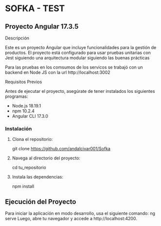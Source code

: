 # SOFKA - TEST

## Proyecto Angular 17.3.5

Descripción

Este es un proyecto Angular que incluye funcionalidades para la gestión de productos. El proyecto está configurado para usar pruebas unitarias con Jest siguiendo una arquitectura modular siguiendo las buenas prácticas

Para las pruebas en los comsumos de los servicos se trabajó con un backend en Node JS con la url
http://localhost:3002

Requisitos Previos

Antes de ejecutar el proyecto, asegúrate de tener instalados los siguientes programas:

- Node.js 18.19.1
- npm 10.2.4
- Angular CLI 17.3.0

### Instalación

1. Clona el repositorio:

   git clone https://github.com/andalcivar001/Sofka

2. Navega al directorio del proyecto:

   cd tu_repositorio

3. Instala las dependencias:

   npm install

## Ejecución del Proyecto

Para iniciar la aplicación en modo desarrollo, usa el siguiente comando: ng serve
Luego, abre tu navegador y accede a http://localhost:4200.
